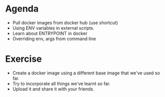 # Agenda

- Pull docker images from docker hub (use shortcut)
- Using ENV variables in external scripts.
- Learn about ENTRYPOINT in docker
- Overriding env, args from command line

# Exercise

- Create a docker image using a different base image that we've used so far.
- Try to incorporate all things we've learnt so far.
- Upload it and share it with your friends.
